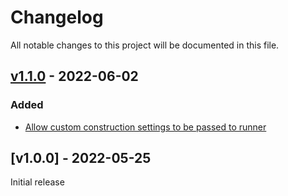 # Changelog
All notable changes to this project will be documented in this file.

<a name="v1.1.0"></a>
## [v1.1.0](https://github.com/rubensworks/ldbc-snb-validation-generator.js/compare/v1.0.0...v1.1.0) - 2022-06-02

### Added
* [Allow custom construction settings to be passed to runner](https://github.com/rubensworks/ldbc-snb-validation-generator.js/commit/adc336b090a9ae26966972234cce485837c3bad7)

<a name="v1.0.0"></a>
## [v1.0.0] - 2022-05-25

Initial release
